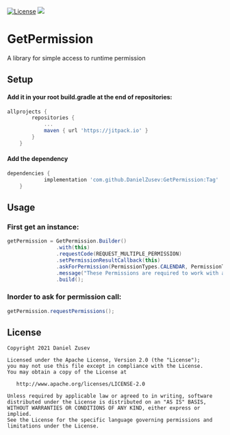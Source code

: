 [![License](https://img.shields.io/badge/License-Apache%202.0-blue.svg)](https://opensource.org/licenses/Apache-2.0)
[![](https://jitpack.io/v/DanielZusev/GetPermission.svg)](https://jitpack.io/#DanielZusev/GetPermission)

# GetPermission
A library for simple access to runtime permission


## Setup
#### Add it in your root build.gradle at the end of repositories:
```gradle
allprojects {
		repositories {
			...
			maven { url 'https://jitpack.io' }
		}
	}
```
#### Add the dependency
```gradle
dependencies {
	        implementation 'com.github.DanielZusev:GetPermission:Tag'
	}
```

## Usage
### First get an instance:
```java
getPermission = GetPermission.Builder()
                .with(this)
                .requestCode(REQUEST_MULTIPLE_PERMISSION)
                .setPermissionResultCallback(this)
                .askForPermission(PermissionTypes.CALENDAR, PermissionTypes.CAMERA, PermissionTypes.FINE_LOCATION)
                .message("These Permissions are required to work with all functions.")
                .build();
```

### Inorder to ask for permission call:

 ```java
getPermission.requestPermissions();
 ```






## License

    Copyright 2021 Daniel Zusev

    Licensed under the Apache License, Version 2.0 (the "License");
    you may not use this file except in compliance with the License.
    You may obtain a copy of the License at

       http://www.apache.org/licenses/LICENSE-2.0

    Unless required by applicable law or agreed to in writing, software
    distributed under the License is distributed on an "AS IS" BASIS,
    WITHOUT WARRANTIES OR CONDITIONS OF ANY KIND, either express or implied.
    See the License for the specific language governing permissions and
    limitations under the License.
